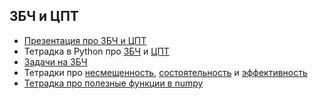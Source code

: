 ## ЗБЧ и ЦПТ

- [Презентация про ЗБЧ и ЦПТ](week08_LLN.pdf)
- Тетрадка в Python про [ЗБЧ](LLN.ipynb) и [ЦПТ](CLT.ipynb)
- [Задачи на ЗБЧ](LLN_tasks.ipynb)
- Тетрадки про [несмещенность](02_unbiased.ipynb), [состоятельность](03_consistency.ipynb) и [эффективность](04_efficient.ipynb)
- [Тетрадка про полезные функции в numpy](numpy_random.ipynb)
